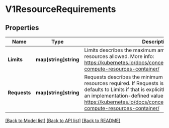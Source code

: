 # V1ResourceRequirements

## Properties
Name | Type | Description | Notes
------------ | ------------- | ------------- | -------------
**Limits** | **map[string]string** | Limits describes the maximum amount of compute resources allowed. More info: https://kubernetes.io/docs/concepts/configuration/manage-compute-resources-container/ | [optional] 
**Requests** | **map[string]string** | Requests describes the minimum amount of compute resources required. If Requests is omitted for a container, it defaults to Limits if that is explicitly specified, otherwise to an implementation-defined value. More info: https://kubernetes.io/docs/concepts/configuration/manage-compute-resources-container/ | [optional] 

[[Back to Model list]](../README.md#documentation-for-models) [[Back to API list]](../README.md#documentation-for-api-endpoints) [[Back to README]](../README.md)


